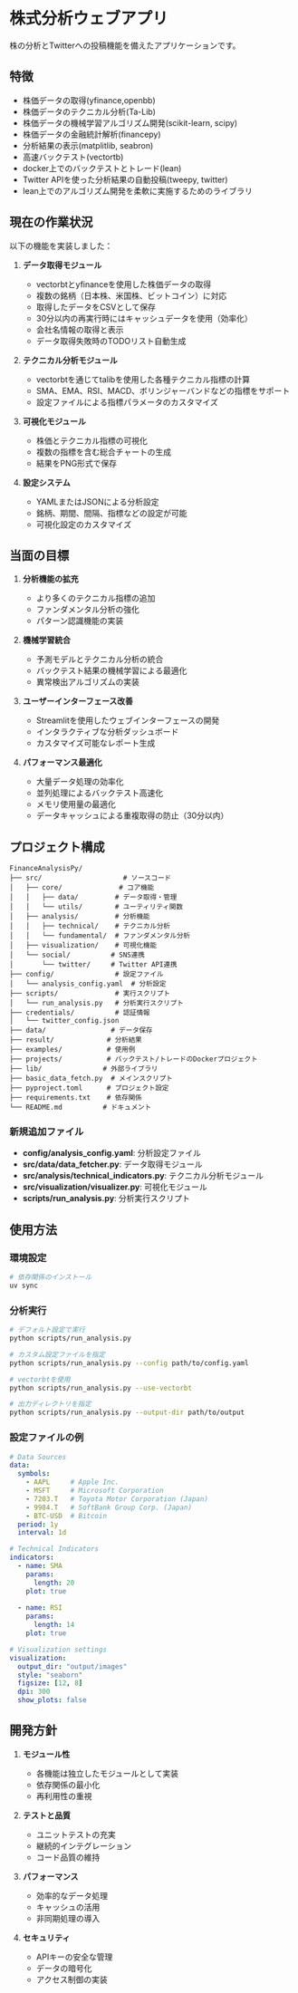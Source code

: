 # 株式分析ウェブアプリ

株の分析とTwitterへの投稿機能を備えたアプリケーションです。

## 特徴

- 株価データの取得(yfinance,openbb)
- 株価データのテクニカル分析(Ta-Lib)
- 株価データの機械学習アルゴリズム開発(scikit-learn, scipy)
- 株価データの金融統計解析(financepy)
- 分析結果の表示(matplitlib, seabron)
- 高速バックテスト(vectortb)
- docker上でのバックテストとトレード(lean)
- Twitter APIを使った分析結果の自動投稿(tweepy, twitter)
- lean上でのアルゴリズム開発を柔軟に実施するためのライブラリ

## 現在の作業状況

以下の機能を実装しました：

1. **データ取得モジュール**
   - vectorbtとyfinanceを使用した株価データの取得
   - 複数の銘柄（日本株、米国株、ビットコイン）に対応
   - 取得したデータをCSVとして保存
   - 30分以内の再実行時にはキャッシュデータを使用（効率化）
   - 会社名情報の取得と表示
   - データ取得失敗時のTODOリスト自動生成

2. **テクニカル分析モジュール**
   - vectorbtを通じてtalibを使用した各種テクニカル指標の計算
   - SMA、EMA、RSI、MACD、ボリンジャーバンドなどの指標をサポート
   - 設定ファイルによる指標パラメータのカスタマイズ

3. **可視化モジュール**
   - 株価とテクニカル指標の可視化
   - 複数の指標を含む総合チャートの生成
   - 結果をPNG形式で保存

4. **設定システム**
   - YAMLまたはJSONによる分析設定
   - 銘柄、期間、間隔、指標などの設定が可能
   - 可視化設定のカスタマイズ

## 当面の目標

1. **分析機能の拡充**
   - より多くのテクニカル指標の追加
   - ファンダメンタル分析の強化
   - パターン認識機能の実装

2. **機械学習統合**
   - 予測モデルとテクニカル分析の統合
   - バックテスト結果の機械学習による最適化
   - 異常検出アルゴリズムの実装

3. **ユーザーインターフェース改善**
   - Streamlitを使用したウェブインターフェースの開発
   - インタラクティブな分析ダッシュボード
   - カスタマイズ可能なレポート生成

4. **パフォーマンス最適化**
   - 大量データ処理の効率化
   - 並列処理によるバックテスト高速化
   - メモリ使用量の最適化
   - データキャッシュによる重複取得の防止（30分以内）

## プロジェクト構成

```
FinanceAnalysisPy/
├── src/                    # ソースコード
│   ├── core/              # コア機能
│   │   ├── data/         # データ取得・管理
│   │   └── utils/        # ユーティリティ関数
│   ├── analysis/         # 分析機能
│   │   ├── technical/    # テクニカル分析
│   │   └── fundamental/  # ファンダメンタル分析
│   ├── visualization/    # 可視化機能
│   └── social/          # SNS連携
│       └── twitter/     # Twitter API連携
├── config/               # 設定ファイル
│   └── analysis_config.yaml  # 分析設定
├── scripts/              # 実行スクリプト
│   └── run_analysis.py   # 分析実行スクリプト
├── credentials/          # 認証情報
│   └── twitter_config.json
├── data/                # データ保存
├── result/             # 分析結果
├── examples/           # 使用例
├── projects/           # バックテスト/トレードのDockerプロジェクト
├── lib/               # 外部ライブラリ
├── basic_data_fetch.py  # メインスクリプト
├── pyproject.toml      # プロジェクト設定
├── requirements.txt    # 依存関係
└── README.md          # ドキュメント
```

### 新規追加ファイル

- **config/analysis_config.yaml**: 分析設定ファイル
- **src/data/data_fetcher.py**: データ取得モジュール
- **src/analysis/technical_indicators.py**: テクニカル分析モジュール
- **src/visualization/visualizer.py**: 可視化モジュール
- **scripts/run_analysis.py**: 分析実行スクリプト

## 使用方法

### 環境設定

```bash
# 依存関係のインストール
uv sync
```

### 分析実行

```bash
# デフォルト設定で実行
python scripts/run_analysis.py

# カスタム設定ファイルを指定
python scripts/run_analysis.py --config path/to/config.yaml

# vectorbtを使用
python scripts/run_analysis.py --use-vectorbt

# 出力ディレクトリを指定
python scripts/run_analysis.py --output-dir path/to/output
```

### 設定ファイルの例

```yaml
# Data Sources
data:
  symbols:
    - AAPL     # Apple Inc.
    - MSFT     # Microsoft Corporation
    - 7203.T   # Toyota Motor Corporation (Japan)
    - 9984.T   # SoftBank Group Corp. (Japan)
    - BTC-USD  # Bitcoin
  period: 1y
  interval: 1d

# Technical Indicators
indicators:
  - name: SMA
    params:
      length: 20
    plot: true
  
  - name: RSI
    params:
      length: 14
    plot: true

# Visualization settings
visualization:
  output_dir: "output/images"
  style: "seaborn"
  figsize: [12, 8]
  dpi: 300
  show_plots: false
```

## 開発方針

1. **モジュール性**
   - 各機能は独立したモジュールとして実装
   - 依存関係の最小化
   - 再利用性の重視

2. **テストと品質**
   - ユニットテストの充実
   - 継続的インテグレーション
   - コード品質の維持

3. **パフォーマンス**
   - 効率的なデータ処理
   - キャッシュの活用
   - 非同期処理の導入

4. **セキュリティ**
   - APIキーの安全な管理
   - データの暗号化
   - アクセス制御の実装
